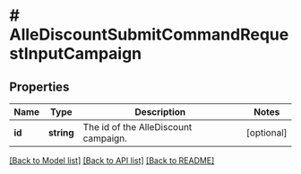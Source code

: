 # # AlleDiscountSubmitCommandRequestInputCampaign

## Properties

Name | Type | Description | Notes
------------ | ------------- | ------------- | -------------
**id** | **string** | The id of the AlleDiscount campaign. | [optional]

[[Back to Model list]](../../README.md#models) [[Back to API list]](../../README.md#endpoints) [[Back to README]](../../README.md)
